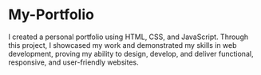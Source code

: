 # My-Portfolio
I created a personal portfolio using HTML, CSS, and JavaScript. Through this project, I showcased my work and demonstrated my skills in web development, proving my ability to design, develop, and deliver functional, responsive, and user-friendly websites.
